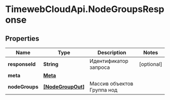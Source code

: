# TimewebCloudApi.NodeGroupsResponse

## Properties

Name | Type | Description | Notes
------------ | ------------- | ------------- | -------------
**responseId** | **String** | Идентификатор запроса | [optional] 
**meta** | [**Meta**](Meta.md) |  | 
**nodeGroups** | [**[NodeGroupOut]**](NodeGroupOut.md) | Массив объектов Группа нод | 


